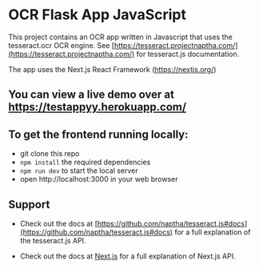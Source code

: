 # OCR Flask App JavaScript

This project contains an OCR app written in Javascript that uses the tesseract.ocr OCR engine.
See [https://tesseract.projectnaptha.com/](https://tesseract.projectnaptha.com/) for tesseract.js documentation.

The app uses the Next.js React Framework (https://nextjs.org/)

## You can view a live demo over at https://testappyy.herokuapp.com/

## To get the frontend running locally:

- git clone this repo
- `npm install` the required dependencies
- `npm run dev` to start the local server
- open http://localhost:3000 in your web browser

## Support

- Check out the docs at [https://github.com/naptha/tesseract.js#docs](https://github.com/naptha/tesseract.js#docs) for a full explanation of the tesseract.js API.

- Check out the docs at [Next.js](https://nextjs.org/docs/getting-started) for a full explanation of Next.js API.
